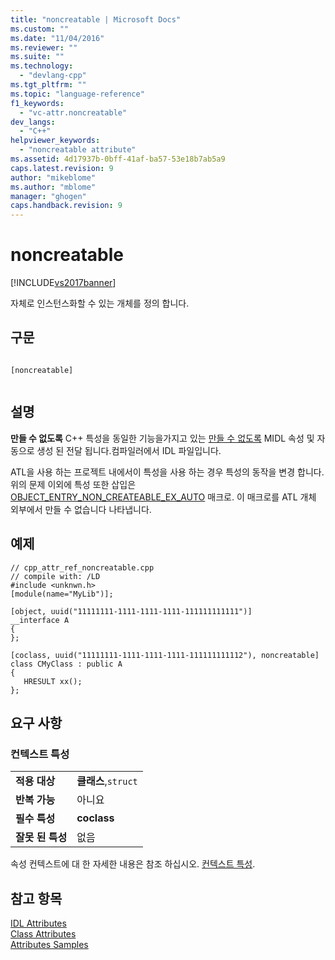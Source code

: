 ```yaml
---
title: "noncreatable | Microsoft Docs"
ms.custom: ""
ms.date: "11/04/2016"
ms.reviewer: ""
ms.suite: ""
ms.technology: 
  - "devlang-cpp"
ms.tgt_pltfrm: ""
ms.topic: "language-reference"
f1_keywords: 
  - "vc-attr.noncreatable"
dev_langs: 
  - "C++"
helpviewer_keywords: 
  - "noncreatable attribute"
ms.assetid: 4d17937b-0bff-41af-ba57-53e18b7ab5a9
caps.latest.revision: 9
author: "mikeblome"
ms.author: "mblome"
manager: "ghogen"
caps.handback.revision: 9
---
```

# noncreatable
[!INCLUDE[vs2017banner](../assembler/inline/includes/vs2017banner.md)]

자체로 인스턴스화할 수 있는 개체를 정의 합니다.  
  
## 구문  
  
```  
  
[noncreatable]  
  
```  
  
## 설명  
 **만들 수 없도록** C\+\+ 특성을 동일한 기능을가지고 있는  [만들 수 없도록](http://msdn.microsoft.com/library/windows/desktop/aa367118) MIDL 속성 및 자동으로 생성 된 전달 됩니다.컴파일러에서 IDL 파일입니다.  
  
 ATL을 사용 하는 프로젝트 내에서이 특성을 사용 하는 경우 특성의 동작을 변경 합니다.  위의 문제 이외에 특성 또한 삽입은  [OBJECT\_ENTRY\_NON\_CREATEABLE\_EX\_AUTO](../Topic/OBJECT_ENTRY_NON_CREATEABLE_EX_AUTO.md) 매크로.  이 매크로를 ATL 개체 외부에서 만들 수 없습니다 나타냅니다.  
  
## 예제  
  
```  
// cpp_attr_ref_noncreatable.cpp  
// compile with: /LD  
#include <unknwn.h>  
[module(name="MyLib")];  
  
[object, uuid("11111111-1111-1111-1111-111111111111")]  
__interface A   
{  
};  
  
[coclass, uuid("11111111-1111-1111-1111-111111111112"), noncreatable]  
class CMyClass : public A   
{  
   HRESULT xx();  
};  
```  
  
## 요구 사항  
  
### 컨텍스트 특성  
  
|||  
|-|-|  
|**적용 대상**|**클래스**,`struct`|  
|**반복 가능**|아니요|  
|**필수 특성**|**coclass**|  
|**잘못 된 특성**|없음|  
  
 속성 컨텍스트에 대 한 자세한 내용은 참조 하십시오.  [컨텍스트 특성](../windows/attribute-contexts.md).  
  
## 참고 항목  
 [IDL Attributes](../windows/idl-attributes.md)   
 [Class Attributes](../windows/class-attributes.md)   
 [Attributes Samples](http://msdn.microsoft.com/ko-kr/558ebdb2-082f-44dc-b442-d8d33bf7bdb8)